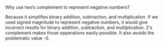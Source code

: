 Why use two’s complement to represent negative numbers?

Because it simplifies binary addition, subtraction, and multiplication.  If we used signed magnitude to represent negative numbers, it would give incorrect results for binary addition, subtraction, and multiplication.  2's complement makes those opperations easily possible.  It also avoids the problematic value -0.  
